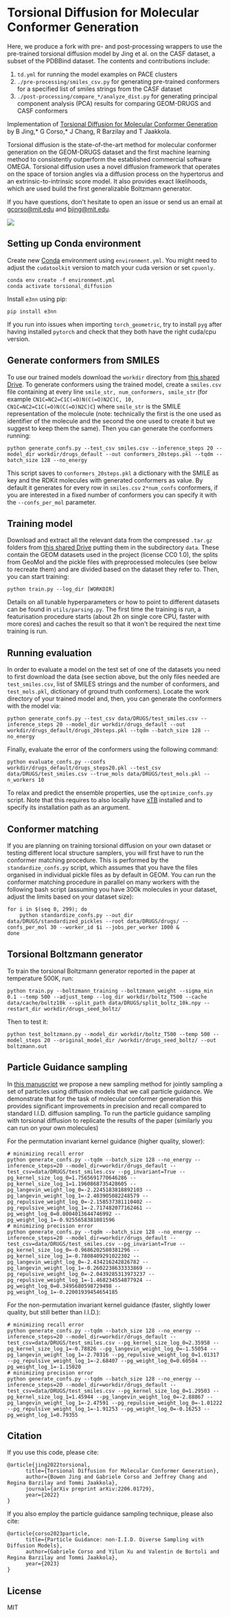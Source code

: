 # Torsional Diffusion for Molecular Conformer Generation

Here, we produce a fork with pre- and post-processing wrappers to use the pre-trained torsional diffusion model by Jing et al. on the CASF dataset, a subset of the PDBBind dataset. The contents and contributions include: 

1. `td.yml` for running the model examples on PACE clusters
2. `./pre-processing/smiles_csv.py` for generating pre-trained conformers for a specified list of smiles strings from the CASF dataset
3. `./post-processing/compare_*/analyze_dist.py` for generating principal component analysis (PCA) results for comparing GEOM-DRUGS and CASF conformers 


Implementation of [Torsional Diffusion for Molecular Conformer Generation](https://arxiv.org/abs/2206.01729) by B Jing,* G Corso,* J Chang, R Barzilay and T Jaakkola.

Torsional diffusion is the state-of-the-art method for molecular conformer generation on the GEOM-DRUGS dataset and the first machine learning method to consistently outperform the established commercial software OMEGA. Torsional diffusion uses a novel diffusion framework that operates on the space of torsion angles via a diffusion process on the hypertorus and an extrinsic-to-intrinsic score model. It also provides exact likelihoods, which are used build the first generalizable Boltzmann generator.

If you have questions, don't hesitate to open an issue or send us an email at gcorso@mit.edu and bjing@mit.edu.

![](.overview.png)

## Setting up Conda environment

Create new [Conda](https://docs.anaconda.com/anaconda/install/index.html) environment using `environment.yml`. You might need to adjust the `cudatoolkit` version to match your cuda version or set `cpuonly`.

    conda env create -f environment.yml
    conda activate torsional_diffusion

Install `e3nn` using pip:

    pip install e3nn

If you run into issues when importing `torch_geometric`, try to install `pyg` after having installed `pytorch` and check that they both have the right cuda/cpu version. 

## Generate conformers from SMILES

To use our trained models download the `workdir` directory from [this shared Drive](https://drive.google.com/drive/folders/1BBRpaAvvS2hTrH81mAE4WvyLIKMyhwN7?usp=sharing). To generate conformers using the trained model, create a `smiles.csv` file containing at every line `smile_str, num_conformers, smile_str` (for example `CN1C=NC2=C1C(=O)N(C(=O)N2C)C, 10, CN1C=NC2=C1C(=O)N(C(=O)N2C)C`) where `smile_str` is the SMILE representation of the molecule (note: technically the first is the one used as identifier of the molecule and the second the one used to create it but we suggest to keep them the same). Then you can generate the conformers running:

    python generate_confs.py --test_csv smiles.csv --inference_steps 20 --model_dir workdir/drugs_default --out conformers_20steps.pkl --tqdm --batch_size 128 --no_energy

This script saves to `conformers_20steps.pkl` a dictionary with the SMILE as key and the RDKit molecules with generated conformers as value. By default it generates for every row in `smiles.csv` `2*num_confs` conformers, if you are interested in a fixed number of conformers you can specify it with the `--confs_per_mol` parameter.

## Training model

Download and extract all the relevant data from the compressed `.tar.gz` folders from [this shared Drive](https://drive.google.com/drive/folders/1BBRpaAvvS2hTrH81mAE4WvyLIKMyhwN7?usp=sharing) putting them in the subdirectory `data`. These contain the GEOM datasets used in the project (license CC0 1.0), the splits from GeoMol and the pickle files with preprocessed molecules (see below to recreate them) and are divided based on the dataset they refer to. Then, you can start training:

    python train.py --log_dir [WORKDIR]

Details on all tunable hyperparameters or how to point to different datasets can be found in  `utils/parsing.py`. The first time the training is run, a featurisation procedure starts (about 2h on single core CPU, faster with more cores) and caches the result so that it won't be required the next time training is run.

## Running evaluation

In order to evaluate a model on the test set of one of the datasets you need to first download the data (see section above, but the only files needed are `test_smiles.csv`, list of SMILES strings and the number of conformers, and `test_mols.pkl`, dictionary of ground truth conformers). Locate the work directory of your trained model and, then, you can generate the conformers with the model via:

    python generate_confs.py --test_csv data/DRUGS/test_smiles.csv --inference_steps 20 --model_dir workdir/drugs_default --out workdir/drugs_default/drugs_20steps.pkl --tqdm --batch_size 128 --no_energy

Finally, evaluate the error of the conformers using the following command:

    python evaluate_confs.py --confs workdir/drugs_default/drugs_steps20.pkl --test_csv data/DRUGS/test_smiles.csv --true_mols data/DRUGS/test_mols.pkl --n_workers 10

To relax and predict the ensemble properties, use the `optimize_confs.py` script. Note that this requires to also locally have [xTB](https://xtb-docs.readthedocs.io/en/latest/setup.html) installed and to specify its installation path as an argument.

## Conformer matching

If you are planning on training torsional diffusion on your own dataset or testing different local structure samplers, you will first have to run the conformer matching procedure. This is performed by the `standardize_confs.py` script, which assumes that you have the files organised in individual pickle files as by default in GEOM. You can run the conformer matching procedure in parallel on many workers with the following bash script (assuming you have 300k molecules in your dataset, adjust the limits based on your dataset size):

    for i in $(seq 0, 299); do
        python standardize_confs.py --out_dir data/DRUGS/standardized_pickles --root data/DRUGS/drugs/ --confs_per_mol 30 --worker_id $i --jobs_per_worker 1000 &
    done

## Torsional Boltzmann generator

To train the torsional Boltzmann generator reported in the paper at temperature 500K, run:

    python train.py --boltzmann_training --boltzmann_weight --sigma_min 0.1 --temp 500 --adjust_temp --log_dir workdir/boltz_T500 --cache data/cache/boltz10k --split_path data/DRUGS/split_boltz_10k.npy --restart_dir workdir/drugs_seed_boltz/

Then to test it:

    python test_boltzmann.py --model_dir workdir/boltz_T500 --temp 500 --model_steps 20 --original_model_dir /workdir/drugs_seed_boltz/ --out boltzmann.out


## Particle Guidance sampling

In [this manuscript]() we propose a new sampling method for jointly sampling a set of particles using diffusion models that we call particle guidance. We demonstrate that for the task of molecular conformer generation this provides significant improvements in precision and recall compared to standard I.I.D. diffusion sampling. To run the particle guidance sampling with torsional diffusion to replicate the results of the paper (similarly you can run on your own molecules)

For the permutation invariant kernel guidance (higher quality, slower):

    # minimizing recall error
    python generate_confs.py --tqdm --batch_size 128 --no_energy --inference_steps=20 --model_dir=workdir/drugs_default --test_csv=data/DRUGS/test_smiles.csv --pg_invariant=True --pg_kernel_size_log_0=1.7565691770646286 --pg_kernel_size_log_1=1.1960868735428605 --pg_langevin_weight_log_0=-2.2245183818892103 --pg_langevin_weight_log_1=-2.403905082248579 --pg_repulsive_weight_log_0=-2.158537381110402 --pg_repulsive_weight_log_1=-2.717482077162461 --pg_weight_log_0=0.8004013644746992 --pg_weight_log_1=-0.9255658381081596
    # minimizing precision error
    python generate_confs.py --tqdm --batch_size 128 --no_energy --inference_steps=20 --model_dir=workdir/drugs_default --test_csv=data/DRUGS/test_smiles.csv --pg_invariant=True --pg_kernel_size_log_0=-0.9686202580381296 --pg_kernel_size_log_1=-0.7808409291022302 --pg_langevin_weight_log_0=-2.434216242826782 --pg_langevin_weight_log_1=-0.2602238633333869 --pg_repulsive_weight_log_0=-2.0439285313973237 --pg_repulsive_weight_log_1=-1.468234554877924 --pg_weight_log_0=0.3495680598729498 --pg_weight_log_1=-0.22001939454654185


For the non-permutation invariant kernel guidance (faster, slightly lower quality, but still better than I.I.D.):

    # minimizing recall error
    python generate_confs.py --tqdm --batch_size 128 --no_energy --inference_steps=20 --model_dir=workdir/drugs_default --test_csv=data/DRUGS/test_smiles.csv --pg_kernel_size_log_0=2.35958 --pg_kernel_size_log_1=-0.78826 --pg_langevin_weight_log_0=-1.55054 --pg_langevin_weight_log_1=-2.70316 --pg_repulsive_weight_log_0=1.01317 --pg_repulsive_weight_log_1=-2.68407 --pg_weight_log_0=0.60504 --pg_weight_log_1=-1.15020
    # minimizing precision error
    python generate_confs.py --tqdm --batch_size 128 --no_energy --inference_steps=20 --model_dir=workdir/drugs_default --test_csv=data/DRUGS/test_smiles.csv --pg_kernel_size_log_0=1.29503 --pg_kernel_size_log_1=1.45944 --pg_langevin_weight_log_0=-2.88867 --pg_langevin_weight_log_1=-2.47591 --pg_repulsive_weight_log_0=-1.01222 --pg_repulsive_weight_log_1=-1.91253 --pg_weight_log_0=-0.16253 --pg_weight_log_1=0.79355

## Citation

If you use this code, please cite:

    @article{jing2022torsional,
          title={Torsional Diffusion for Molecular Conformer Generation}, 
          author={Bowen Jing and Gabriele Corso and Jeffrey Chang and Regina Barzilay and Tommi Jaakkola},
          journal={arXiv preprint arXiv:2206.01729},
          year={2022}
    }

If you also employ the particle guidance sampling technique, please also cite:

    @article{corso2023particle,
          title={Particle Guidance: non-I.I.D. Diverse Sampling with Diffusion Models}, 
          author={Gabriele Corso and Yilun Xu and Valentin de Bortoli and Regina Barzilay and Tommi Jaakkola},
          year={2023}
    }

## License
MIT
